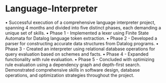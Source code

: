 # Language-Interpreter
•	Successful execution of a comprehensive language interpreter project, spanning 4 months and divided into five distinct phases, each demanding a unique set of skills.
•	Phase 1 - Implemented a lexer using Finite State Automata for Datalog language token extraction.
•	Phase 2 - Developed a parser for constructing accurate data structures from Datalog programs.
•	Phase 3 - Created an interpreter using relational database operations for query evaluation based on schemes and facts.
•	Phase 4 - Expanded functionality with rule evaluation.
•	Phase 5 - Concluded with optimizing rule evaluation using a dependency graph and depth-first search. Demonstrated comprehensive skills in software design, database operations, and optimization strategies throughout the project.
